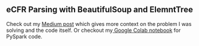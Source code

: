 ## eCFR Parsing with BeautifulSoup and ElemntTree
Check out my [Medium post](https://medium.com/@traintestbritt/ecfr-parsing-with-beautifulsoup-and-elementtree-8cf9d3ef8178?sk=5a5786192777e92350bed175c4603d0b)</b> which gives more context on the problem I was solving and the code itself. Or checkout my[ Google Colab notebook](https://colab.research.google.com/drive/1pV9fcs8yGU-jKDXVcUwZaSznEeDBGYHB) for PySpark code.